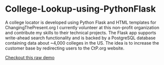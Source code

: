# College-Lookup-using-PythonFlask
A college locator is developed using Python Flask and HTML templates for ChangingThePresent.org
I currently volunteer at this non-profit organization and contribute my skills to their technical projects. The Flask app supports write-ahead search functionality and is backed by a PostgreSQL database containing data about ~4,000 colleges in the US. The idea is to increase the customer base by redirecting users to the CtP.org website.  

[Checkout this raw demo](https://github.com/hetaShah27/College-Lookup-using-PythonFlask/blob/master/Flask_College_Lookup_Demo.gif)
